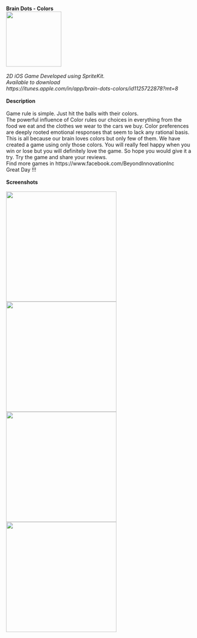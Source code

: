 <p align="left">
<b>Brain Dots - Colors</b><br>
<img src="https://github.com/SanjithKanagavel/BrainDotsColors-iOS/blob/master/Brain%20Dots%20-%20Colors/Roll%20from%20top/AppIcon.appiconset/Icon-App-76x76%403x.png" width="150px"/><br><br>
<i>2D iOS Game Developed using SpriteKit.<br> Available to download<br> https://itunes.apple.com/in/app/brain-dots-colors/id1125722878?mt=8 </i>
<br><br>
<b> Description </b>
<br><br>
Game rule is simple. Just hit the balls with their colors. 
<br>
The powerful influence of Color rules our choices in everything from the food we eat and the clothes we wear to the cars we buy. Color preferences are deeply rooted emotional responses that seem to lack any rational basis. This is all because our brain loves colors but only few of them. We have created a game using only those colors. You will really feel happy when you win or lose but you will definitely love the game. So hope you would give it a try. Try the game and share your reviews. 
<br>
Find more games in https://www.facebook.com/BeyondInnovationInc
<br>
Great Day !!!
<br><br>
<b>Screenshots </b>
<br><br>
<img src="https://github.com/SanjithKanagavel/BrainDotsColors-iOS/blob/master/Brain%20Dots%20-%20Colors/IMG_3613.PNG" width="300px"/>
<img src="https://github.com/SanjithKanagavel/BrainDotsColors-iOS/blob/master/Brain%20Dots%20-%20Colors/IMG_3614.PNG" width="300px"/>
<br>
<img src="https://github.com/SanjithKanagavel/BrainDotsColors-iOS/blob/master/Brain%20Dots%20-%20Colors/IMG_3615.PNG" width="300px"/>
<img src="https://github.com/SanjithKanagavel/BrainDotsColors-iOS/blob/master/Brain%20Dots%20-%20Colors/IMG_3616.PNG" width="300px"/>
<br>
</p>
